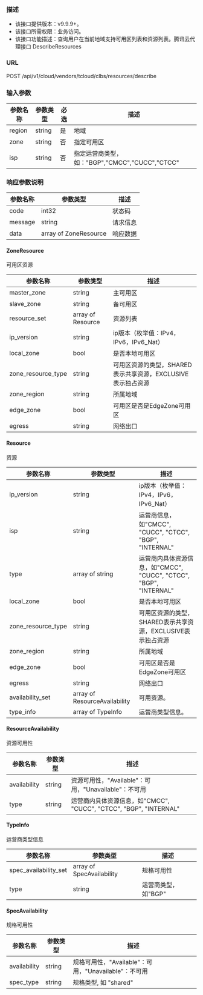 ### 描述

- 该接口提供版本：v9.9.9+。
- 该接口所需权限：业务访问。
- 该接口功能描述：查询用户在当前地域支持可用区列表和资源列表。腾讯云代理接口 DescribeResources

### URL

POST /api/v1/cloud/vendors/tcloud/clbs/resources/describe

### 输入参数

| 参数名称   | 参数类型   | 必选 | 描述                                   |
|--------|--------|----|--------------------------------------|
| region | string | 是  | 地域                                   |
| zone   | string | 否  | 指定可用区                                |
| isp    | string | 否  | 指定运营商类型，如："BGP","CMCC","CUCC","CTCC" |

### 响应参数说明

| 参数名称    | 参数类型                  | 描述   |
|---------|-----------------------|------|
| code    | int32                 | 状态码  |
| message | string                | 请求信息 |
| data    | array of ZoneResource | 响应数据 |

#### ZoneResource

可用区资源

| 参数名称               | 参数类型              | 描述                                    |
|--------------------|-------------------|---------------------------------------|
| master_zone        | string            | 主可用区                                  |
| slave_zone         | string            | 备可用区                                  |
| resource_set	      | array of Resource | 资源列表                                  |
| ip_version         | string            | ip版本（枚举值：IPv4，IPv6，IPv6_Nat）          |
| local_zone         | bool              | 是否本地可用区                               |
| zone_resource_type | string            | 可用区资源的类型，SHARED表示共享资源，EXCLUSIVE表示独占资源 |
| zone_region        | string            | 所属地域                                  |
| edge_zone          | bool              | 可用区是否是EdgeZone可用区                     |
| egress             | string            | 网络出口                                  |

#### Resource

资源

| 参数名称               | 参数类型                          | 描述                                                    |
|--------------------|-------------------------------|-------------------------------------------------------|
| ip_version         | string                        | ip版本（枚举值：IPv4，IPv6，IPv6_Nat）                          |
| isp                | string                        | 运营商信息，如"CMCC", "CUCC", "CTCC", "BGP", "INTERNAL"      |
| type               | array of  string              | 运营商内具体资源信息，如"CMCC", "CUCC", "CTCC", "BGP", "INTERNAL" |
| local_zone         | bool                          | 是否本地可用区                                               |
| zone_resource_type | string                        | 可用区资源的类型，SHARED表示共享资源，EXCLUSIVE表示独占资源                 |
| zone_region        | string                        | 所属地域                                                  |
| edge_zone          | bool                          | 可用区是否是EdgeZone可用区                                     |
| egress             | string                        | 网络出口                                                  |
| availability_set	  | array of ResourceAvailability | 可用资源。                                                 |
| type_info	         | array of TypeInfo             | 运营商类型信息。                                              |

#### ResourceAvailability

资源可用性

| 参数名称         | 参数类型   | 描述                                                    |
|--------------|--------|-------------------------------------------------------|
| availability | string | 资源可用性，"Available"：可用，"Unavailable"：不可用                |
| type         | string | 运营商内具体资源信息，如"CMCC", "CUCC", "CTCC", "BGP", "INTERNAL" |

#### TypeInfo

运营商类型信息

| 参数名称                  | 参数类型                      | 描述           |
|-----------------------|---------------------------|--------------|
| spec_availability_set | array of SpecAvailability | 规格可用性        |
| type                  | string                    | 运营商类型，如"BGP" |

#### SpecAvailability

规格可用性

| 参数名称         | 参数类型   | 描述                                     |
|--------------|--------|----------------------------------------|
| availability | string | 规格可用性，"Available"：可用，"Unavailable"：不可用 |
| spec_type    | string | 规格类型, 如 "shared"                       |


